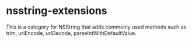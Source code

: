 nsstring-extensions
===================

This is a category for NSString that adds commonly used methods such as trim, urlEncode, urlDecode, parseIntWithDefaultValue.
